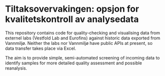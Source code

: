 # Tiltaksovervakingen: opsjon for kvalitetskontroll av analysedata

This repository contains code for quality-checking and visualising data from externel labs (Vestfold Lab and Eurofins) against historic data exported from Vannmiljø. Neither the labs nor Vannmiljø have public APIs at present, so data transfer takes place via Excel.

The aim is to provide simple, semi-automated screening of incoming data to identify samples for more detailed quality assessment and possible reanalysis.